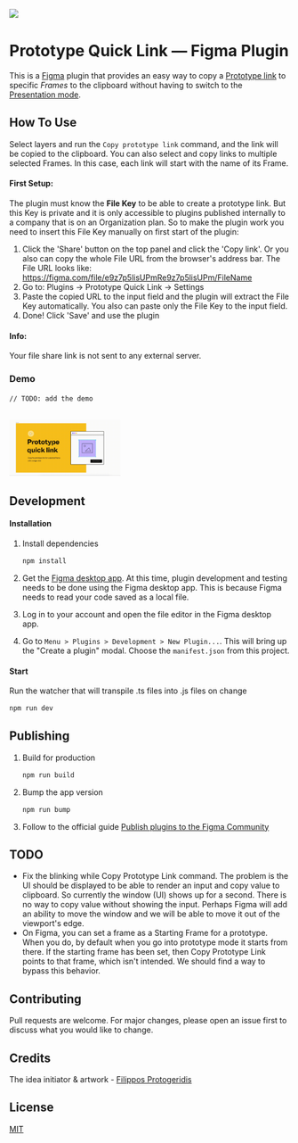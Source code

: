 ![](img/banner.png)

# Prototype Quick Link &mdash; Figma Plugin

This is a [Figma](figma.com) plugin that provides an easy way to
copy a [Prototype link](https://help.figma.com/hc/en-us/articles/360039822654-Share-your-Prototype-with-Others) to specific _Frames_ to the clipboard without having to switch to the [Presentation mode](https://help.figma.com/hc/en-us/articles/360040318013-View-Prototypes-with-Presentation-View).

## How To Use

Select layers and run the `Copy prototype link` command, and the link will be copied to the clipboard. You can also select and copy links to multiple selected Frames. In this case, each link will start with the name of its Frame.

#### First Setup:

The plugin must know the **File Key** to be able to create a prototype link. But this Key is private and it is only accessible to plugins published internally to a company that is on an Organization plan. So to make the plugin work you need to insert this File Key manually on first start of the plugin:

1. Click the 'Share' button on the top panel and click the 'Copy link'. Or you also can copy the whole File URL from the browser's address bar. The File URL looks like: https://figma.com/file/e9z7p5lisUPmRe9z7p5lisUPm/FileName
2. Go to: Plugins -> Prototype Quick Link -> Settings
3. Paste the copied URL to the input field and the plugin will extract the File Key automatically. You also can paste only the File Key to the input field.
4. Done! Click 'Save' and use the plugin

#### Info:

Your file share link is not sent to any external server.

### Demo

`// TODO: add the demo`

[<br><img src="img/demo.gif" width="200"/>](img/demo.gif)

## Development

#### Installation

1. Install dependencies

   ```sh
   npm install
   ```

2. Get the [Figma desktop app](https://www.figma.com/downloads/). At this time, plugin development and testing needs to be done using the Figma desktop app. This is because Figma needs to read your code saved as a local file.

3. Log in to your account and open the file editor in the Figma desktop app.

4. Go to `Menu > Plugins > Development > New Plugin...`. This will bring up the "Create a plugin" modal. Choose the `manifest.json` from this project.

#### Start

Run the watcher that will transpile .ts files into .js files on change

```sh
npm run dev
```

## Publishing

1. Build for production

   ```sh
   npm run build
   ```

2. Bump the app version

   ```sh
   npm run bump
   ```

3. Follow to the official guide [Publish plugins to the Figma Community](https://help.figma.com/hc/en-us/articles/360042293394-Publish-plugins-to-the-Figma-Community#Submit_your_plugin)

## TODO

- Fix the blinking while Copy Prototype Link command.
  The problem is the UI should be displayed to be able to render an input and
  copy value to clipboard. So currently the window (UI) shows up for a second.
  There is no way to copy value without showing the input. Perhaps Figma will
  add an ability to move the window and we will be able to move it out of the
  viewport's edge.
- On Figma, you can set a frame as a Starting Frame for a
  prototype. When you do, by default when you go into prototype mode
  it starts from there. If the starting frame has been set, then
  Copy Prototype Link points to that frame, which isn't intended.
  We should find a way to bypass this behavior.

## Contributing

Pull requests are welcome. For major changes, please open an issue first to discuss what you would like to change.

## Credits

The idea initiator & artwork - [Filippos Protogeridis](https://www.protogeridis.com)

## License

[MIT](LICENSE)
